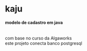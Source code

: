 # kaju
<h4>modelo de cadastro em java</h4>
</br>
com base no curso da Algaworks
</br>
este projeto conecta banco postgresql
